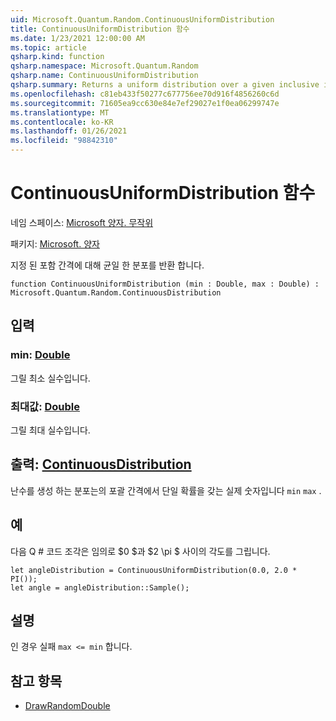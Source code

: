 ```yaml
---
uid: Microsoft.Quantum.Random.ContinuousUniformDistribution
title: ContinuousUniformDistribution 함수
ms.date: 1/23/2021 12:00:00 AM
ms.topic: article
qsharp.kind: function
qsharp.namespace: Microsoft.Quantum.Random
qsharp.name: ContinuousUniformDistribution
qsharp.summary: Returns a uniform distribution over a given inclusive interval.
ms.openlocfilehash: c81eb433f50277c677756ee70d916f4856260c6d
ms.sourcegitcommit: 71605ea9cc630e84e7ef29027e1f0ea06299747e
ms.translationtype: MT
ms.contentlocale: ko-KR
ms.lasthandoff: 01/26/2021
ms.locfileid: "98842310"
---
```

# <a name="continuousuniformdistribution-function"></a>ContinuousUniformDistribution 함수

네임 스페이스: [Microsoft 양자. 무작위](xref:Microsoft.Quantum.Random)

패키지: [Microsoft. 양자](https://nuget.org/packages/Microsoft.Quantum.QSharp.Core)


지정 된 포함 간격에 대해 균일 한 분포를 반환 합니다.

```qsharp
function ContinuousUniformDistribution (min : Double, max : Double) : Microsoft.Quantum.Random.ContinuousDistribution
```


## <a name="input"></a>입력

### <a name="min--double"></a>min: [Double](xref:microsoft.quantum.lang-ref.double)

그릴 최소 실수입니다.


### <a name="max--double"></a>최대값: [Double](xref:microsoft.quantum.lang-ref.double)

그릴 최대 실수입니다.



## <a name="output--continuousdistribution"></a>출력: [ContinuousDistribution](xref:Microsoft.Quantum.Random.ContinuousDistribution)

난수를 생성 하는 분포는의 포괄 간격에서 단일 확률을 갖는 실제 숫자입니다 `min` `max` .

## <a name="example"></a>예

다음 Q # 코드 조각은 임의로 $0 $과 $2 \pi $ 사이의 각도를 그립니다.

```qsharp
let angleDistribution = ContinuousUniformDistribution(0.0, 2.0 * PI());
let angle = angleDistribution::Sample();
```

## <a name="remarks"></a>설명

인 경우 실패 `max <= min` 합니다.

## <a name="see-also"></a>참고 항목

- [DrawRandomDouble](xref:Microsoft.Quantum.DrawRandomDouble)